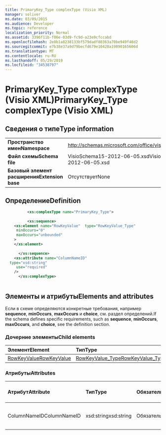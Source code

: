 ```yaml
---
title: PrimaryKey_Type complexType (Visio XML)
manager: soliver
ms.date: 03/09/2015
ms.audience: Developer
ms.topic: reference
localization_priority: Normal
ms.assetid: 3396f11b-f06e-03d9-fc9d-a23e9cfccabd
ms.openlocfilehash: 2e8b1a8238133bf579dadf80363a70be949f48d2
ms.sourcegitcommit: e7b38e37a9d79becfd679e10420a19890165606d
ms.translationtype: MT
ms.contentlocale: ru-RU
ms.lasthandoff: 05/29/2019
ms.locfileid: "34538797"
---
```

# <a name="primarykey_type-complextype-visio-xml"></a><span data-ttu-id="9570d-102">PrimaryKey_Type complexType (Visio XML)</span><span class="sxs-lookup"><span data-stu-id="9570d-102">PrimaryKey_Type complexType (Visio XML)</span></span>

## <a name="type-information"></a><span data-ttu-id="9570d-103">Сведения о типе</span><span class="sxs-lookup"><span data-stu-id="9570d-103">Type information</span></span>

|||
|:-----|:-----|
|<span data-ttu-id="9570d-104">**Пространство имен**</span><span class="sxs-lookup"><span data-stu-id="9570d-104">**Namespace**</span></span> <br/> |http://schemas.microsoft.com/office/visio/2011/1/core  <br/> |
|<span data-ttu-id="9570d-105">**Файл схемы**</span><span class="sxs-lookup"><span data-stu-id="9570d-105">**Schema file**</span></span> <br/> |<span data-ttu-id="9570d-106">VisioSchema15-2012-06-05.xsd</span><span class="sxs-lookup"><span data-stu-id="9570d-106">VisioSchema15-2012-06-05.xsd</span></span>  <br/> |
|<span data-ttu-id="9570d-107">**Базовый элемент расширения**</span><span class="sxs-lookup"><span data-stu-id="9570d-107">**Extension base**</span></span> <br/> |<span data-ttu-id="9570d-108">Отсутствует</span><span class="sxs-lookup"><span data-stu-id="9570d-108">None</span></span>  <br/> |
   
## <a name="definition"></a><span data-ttu-id="9570d-109">Определение</span><span class="sxs-lookup"><span data-stu-id="9570d-109">Definition</span></span>

```XML
          <xs:complexType name="PrimaryKey_Type">
          
          <xs:sequence>
    <xs:element name="RowKeyValue"  type="RowKeyValue_Type"
     minOccurs="0"
     maxOccurs="unbounded"
    >
    </xs:element>
    
      </xs:sequence>
    <xs:attribute name="ColumnNameID"
  type="xsd:string"
     use="required"
    />
      </xs:complexType>
      
```

## <a name="elements-and-attributes"></a><span data-ttu-id="9570d-110">Элементы и атрибуты</span><span class="sxs-lookup"><span data-stu-id="9570d-110">Elements and attributes</span></span>

<span data-ttu-id="9570d-111">Если в схеме определяются конкретные требования, например **sequence**, **minOccurs**, **maxOccurs** и **choice**, см. раздел определений.</span><span class="sxs-lookup"><span data-stu-id="9570d-111">If the schema defines specific requirements, such as **sequence**, **minOccurs**, **maxOccurs**, and **choice**, see the definition section.</span></span> 
  
### <a name="child-elements"></a><span data-ttu-id="9570d-112">Дочерние элементы</span><span class="sxs-lookup"><span data-stu-id="9570d-112">Child elements</span></span>

|<span data-ttu-id="9570d-113">**Элемент**</span><span class="sxs-lookup"><span data-stu-id="9570d-113">**Element**</span></span>|<span data-ttu-id="9570d-114">**Тип**</span><span class="sxs-lookup"><span data-stu-id="9570d-114">**Type**</span></span>|<span data-ttu-id="9570d-115">**Описание**</span><span class="sxs-lookup"><span data-stu-id="9570d-115">**Description**</span></span>|
|:-----|:-----|:-----|
|[<span data-ttu-id="9570d-116">RowKeyValue</span><span class="sxs-lookup"><span data-stu-id="9570d-116">RowKeyValue</span></span>](rowkeyvalue-element-primarykey_type-complextypevisio-xml.md) <br/> |[<span data-ttu-id="9570d-117">RowKeyValue_Type</span><span class="sxs-lookup"><span data-stu-id="9570d-117">RowKeyValue_Type</span></span>](rowkeyvalue_type-complextypevisio-xml.md) <br/> ||
   
### <a name="attributes"></a><span data-ttu-id="9570d-118">Атрибуты</span><span class="sxs-lookup"><span data-stu-id="9570d-118">Attributes</span></span>

|<span data-ttu-id="9570d-119">**Атрибут**</span><span class="sxs-lookup"><span data-stu-id="9570d-119">**Attribute**</span></span>|<span data-ttu-id="9570d-120">**Тип**</span><span class="sxs-lookup"><span data-stu-id="9570d-120">**Type**</span></span>|<span data-ttu-id="9570d-121">**Обязательный**</span><span class="sxs-lookup"><span data-stu-id="9570d-121">**Required**</span></span>|<span data-ttu-id="9570d-122">**Описание**</span><span class="sxs-lookup"><span data-stu-id="9570d-122">**Description**</span></span>|<span data-ttu-id="9570d-123">**Возможные значения**</span><span class="sxs-lookup"><span data-stu-id="9570d-123">**Possible values**</span></span>|
|:-----|:-----|:-----|:-----|:-----|
|<span data-ttu-id="9570d-124">ColumnNameID</span><span class="sxs-lookup"><span data-stu-id="9570d-124">ColumnNameID</span></span>  <br/> |<span data-ttu-id="9570d-125">xsd:string</span><span class="sxs-lookup"><span data-stu-id="9570d-125">xsd:string</span></span>  <br/> |<span data-ttu-id="9570d-126">Обязательный</span><span class="sxs-lookup"><span data-stu-id="9570d-126">required</span></span>  <br/> ||<span data-ttu-id="9570d-127">Значения типа xsd:string.</span><span class="sxs-lookup"><span data-stu-id="9570d-127">Values of the xsd:string type.</span></span>  <br/> |
   

